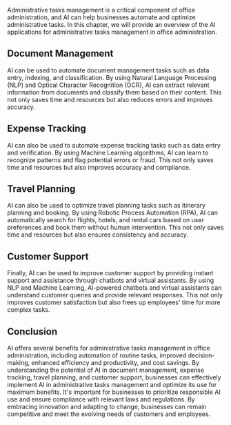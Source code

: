 

Administrative tasks management is a critical component of office administration, and AI can help businesses automate and optimize administrative tasks. In this chapter, we will provide an overview of the AI applications for administrative tasks management in office administration.

Document Management
-------------------

AI can be used to automate document management tasks such as data entry, indexing, and classification. By using Natural Language Processing (NLP) and Optical Character Recognition (OCR), AI can extract relevant information from documents and classify them based on their content. This not only saves time and resources but also reduces errors and improves accuracy.

Expense Tracking
----------------

AI can also be used to automate expense tracking tasks such as data entry and verification. By using Machine Learning algorithms, AI can learn to recognize patterns and flag potential errors or fraud. This not only saves time and resources but also improves accuracy and compliance.

Travel Planning
---------------

AI can also be used to optimize travel planning tasks such as itinerary planning and booking. By using Robotic Process Automation (RPA), AI can automatically search for flights, hotels, and rental cars based on user preferences and book them without human intervention. This not only saves time and resources but also ensures consistency and accuracy.

Customer Support
----------------

Finally, AI can be used to improve customer support by providing instant support and assistance through chatbots and virtual assistants. By using NLP and Machine Learning, AI-powered chatbots and virtual assistants can understand customer queries and provide relevant responses. This not only improves customer satisfaction but also frees up employees' time for more complex tasks.

Conclusion
----------

AI offers several benefits for administrative tasks management in office administration, including automation of routine tasks, improved decision-making, enhanced efficiency and productivity, and cost savings. By understanding the potential of AI in document management, expense tracking, travel planning, and customer support, businesses can effectively implement AI in administrative tasks management and optimize its use for maximum benefits. It's important for businesses to prioritize responsible AI use and ensure compliance with relevant laws and regulations. By embracing innovation and adapting to change, businesses can remain competitive and meet the evolving needs of customers and employees.
